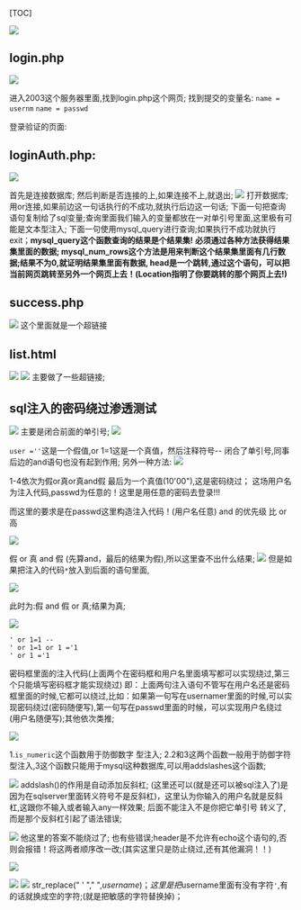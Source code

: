 [TOC]

![]((15)SQL注入试题分析_files/60f7db7a-adbb-4231-b4ea-2a413f9cf5fe.png)

## login.php
![]((15)SQL注入试题分析_files/699e5542-c326-41ac-b34b-745362d2eb75.jpg)

进入2003这个服务器里面,找到login.php这个网页;
找到提交的变量名:
`name = usernm`
`name = passwd`

登录验证的页面:
## loginAuth.php:


![]((15)SQL注入试题分析_files/7f89cc66-a58b-448a-93c0-013332c52420.jpg)

首先是连接数据库;
然后判断是否连接的上,如果连接不上,就退出;
![]((15)SQL注入试题分析_files/aeae4489-50e7-4df4-b431-594569173066.jpg)
打开数据库;用or连接,如果前边这一句话执行的不成功,就执行后边这一句话;
下面一句把查询语句复制给了sql变量;查询里面我们输入的变量都放在一对单引号里面,这里极有可能是文本型注入;
下面一句使用mysql_query进行查询;如果执行不成功就执行exit；**mysql_query这个函数查询的结果是个结果集!**
**必须通过各种方法获得结果集里面的数据;
mysql_num_rows这个方法是用来判断这个结果集里面有几行数据;结果不为0,就证明结果集里面有数据,
head是一个跳转,通过这个语句，可以把当前网页跳转至另外一个网页上去！(Location指明了你要跳转的那个网页上去!)**


## success.php
![]((15)SQL注入试题分析_files/4804cf51-c60a-4520-99d4-bd59ad3178c9.jpg)
这个里面就是一个超链接


## list.html
![]((15)SQL注入试题分析_files/6588313c-8619-48dc-9389-e2d699994fe4.jpg)
![]((15)SQL注入试题分析_files/f0ee6dd4-4c86-432d-ad14-d036b39eb4c9.jpg)
主要做了一些超链接;



## sql注入的密码绕过渗透测试

![]((15)SQL注入试题分析_files/85ba38e1-b42b-411f-a33e-f115095c6bf3.jpg)
主要是闭合前面的单引号;
![]((15)SQL注入试题分析_files/7f6babec-3dde-4381-a045-e14dc0134d40.jpg)

`user =''`这是一个假值,or 1=1这是一个真值，然后注释符号-- 闭合了单引号,同事后边的and语句也没有起到作用;
另外一种方法:
![]((15)SQL注入试题分析_files/e4e02345-badf-41fe-85fe-b5ba7e726fca.jpg)

1-4依次为假or真or真and假
最后为一个真值(10'00"),这是密码绕过；
这场用户名为注入代码,passwd为任意的！这里是用任意的密码去登录!!!

而这里的要求是在passwd这里构造注入代码！(用户名任意)
and 的优先级 比 or 高

![]((15)SQL注入试题分析_files/4c993dd8-547f-40c9-b742-51e1120037ce.jpg)

假 or 真  and 假  (先算and，最后的结果为假),所以这里查不出什么结果;
![]((15)SQL注入试题分析_files/acae695a-7c3e-4f1f-b3e2-fe4f9e79b7ed.jpg)
但是如果把注入的代码`*`放入到后面的语句里面,

![]((15)SQL注入试题分析_files/d91d7ecb-3709-42a0-a2fe-083d7485fdf2.jpg)

此时为:假 and 假 or 真;结果为真;

![]((15)SQL注入试题分析_files/78d76fee-33c1-4c3a-a276-9aac881b7632.jpg)

```
' or 1=1 --
' or 1=1 or 1 ='1
' or 1 ='1
```
密码框里面的注入代码(上面两个在密码框和用户名里面填写都可以实现绕过,第三个只能填写密码框才能实现绕过)
即：上面两句注入语句不管写在用户名还是密码框里面的时候,它都可以绕过,比如：如果第一句写在usernamer里面的时候,可以实现密码绕过(密码随便写),第一句写在passwd里面的时候，可以实现用户名绕过(用户名随便写);其他依次类推;

![]((15)SQL注入试题分析_files/df50168a-d889-4464-87bf-aa689a05a232.jpg)

1.`is_numeric`这个函数用于防御数字 型注入;
2.2和3这两个函数一般用于防御字符型注入,3这个函数只能用于mysql这种数据库,可以用addslashes这个函数;

![]((15)SQL注入试题分析_files/cb17adab-1449-4300-8486-d9a16151365b.jpg)
addslash()的作用是自动添加反斜杠;
(这里还可以(就是还可以被sql注入了)是因为在sqlserver里面转义符号不是反斜杠)，这里认为你输入的用户名就是反斜杠,这跟你不输入或者输入any一样效果;
后面不能注入不是你把它单引号 转义了,而是那个反斜杠引起了语法错误;


![]((15)SQL注入试题分析_files/fbc1c79e-ea86-43fc-91df-c8fd4fd135f7.jpg)
他这里的答案不能绕过了;
也有些错误;header是不允许有echo这个语句的,否则会报错！将这两者顺序改一改;(其实这里只是防止绕过,还有其他漏洞！！)


![]((15)SQL注入试题分析_files/bd637f6b-0ca9-4ca1-a072-24534473cf84.jpg)

![]((15)SQL注入试题分析_files/a253bccf-9d03-4fb4-81f2-94c80bb8cf36.jpg)
![]((15)SQL注入试题分析_files/8d145e11-be98-4439-bc81-ed356a93fc37.jpg)
str_replace(" ' "," ",$username)；
这里是把$username里面有没有字符`'`,有的话就换成空的字符;(就是把敏感的字符替换掉)；


